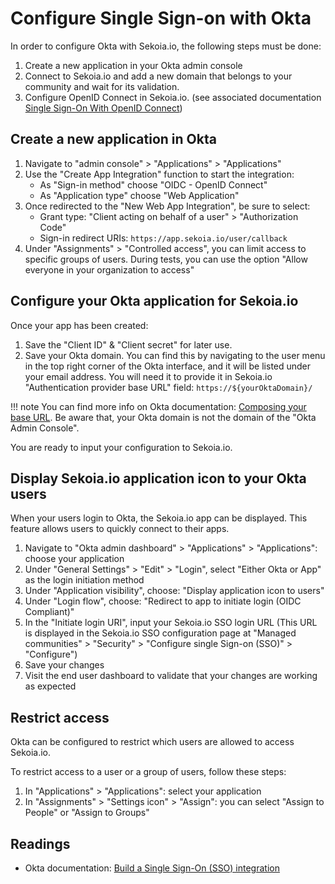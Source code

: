 # Configure Single Sign-on with Okta

In order to configure Okta with Sekoia.io, the following steps must be done:

1. Create a new application in your Okta admin console
2. Connect to Sekoia.io and add a new domain that belongs to your community and wait for its validation.
3. Configure OpenID Connect in Sekoia.io. (see associated documentation [Single Sign-On With OpenID Connect](/getting_started/sso/openid_connect))


## Create a new application in Okta

1. Navigate to "admin console" > "Applications" > "Applications"
2. Use the "Create App Integration" function to start the integration:
    - As "Sign-in method" choose "OIDC - OpenID Connect"
    - As "Application type" choose "Web Application"
3. Once redirected to the "New Web App Integration", be sure to select:
    - Grant type: "Client acting on behalf of a user" > "Authorization Code"
    - Sign-in redirect URIs: `https://app.sekoia.io/user/callback`
4. Under "Assignments" > "Controlled access", you can limit access to specific groups of users. During tests, you can use the option "Allow everyone in your organization to access"

## Configure your Okta application for Sekoia.io

Once your app has been created:

1. Save the "Client ID" & "Client secret" for later use.
2. Save your Okta domain. You can find this by navigating to the user menu in the top right corner of the Okta interface, and it will be listed under your email address. You will need it to provide it in Sekoia.io "Authentication provider base URL" field: `https://${yourOktaDomain}/`
 
 !!! note 
     You can find more info on Okta documentation: [Composing your base URL](https://developer.okta.com/docs/reference/api/oidc/#composing-your-base-url). Be aware that, your Okta domain is not the domain of the "Okta Admin Console".

You are ready to input your configuration to Sekoia.io.

## Display Sekoia.io application icon to your Okta users

When your users login to Okta, the Sekoia.io app can be displayed. This feature allows users to quickly connect to their apps.

1. Navigate to "Okta admin dashboard" > "Applications" > "Applications": choose your application
2. Under "General Settings" > "Edit" > "Login", select "Either Okta or App" as the login initiation method
3. Under "Application visibility", choose: "Display application icon to users"
4. Under "Login flow", choose: "Redirect to app to initiate login (OIDC Compliant)"
5. In the "Initiate login URI", input your Sekoia.io SSO login URL (This URL is displayed in the Sekoia.io SSO configuration page at "Managed communities" > "Security" > "Configure single Sign-on (SSO)" > "Configure")
6. Save your changes
7. Visit the end user dashboard to validate that your changes are working as expected

## Restrict access

Okta can be configured to restrict which users are allowed to access Sekoia.io.

To restrict access to a user or a group of users, follow these steps: 

1. In "Applications" > "Applications": select your application
2. In "Assignments" > "Settings icon" >  "Assign": you can select "Assign to People" or "Assign to Groups"

## Readings

- Okta documentation: [Build a Single Sign-On (SSO) integration](https://developer.okta.com/docs/guides/build-sso-integration/openidconnect/main/)